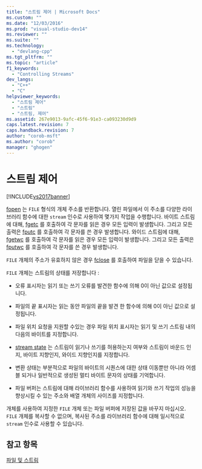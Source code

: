 ```yaml
---
title: "스트림 제어 | Microsoft Docs"
ms.custom: ""
ms.date: "12/03/2016"
ms.prod: "visual-studio-dev14"
ms.reviewer: ""
ms.suite: ""
ms.technology: 
  - "devlang-cpp"
ms.tgt_pltfrm: ""
ms.topic: "article"
f1_keywords: 
  - "Controlling Streams"
dev_langs: 
  - "C++"
  - "C"
helpviewer_keywords: 
  - "스트림 제어"
  - "스트림"
  - "스트림, 제어"
ms.assetid: 267e9013-9afc-45f6-91e3-ca093230d9d9
caps.latest.revision: 7
caps.handback.revision: 7
author: "corob-msft"
ms.author: "corob"
manager: "ghogen"
---
```

# 스트림 제어
[!INCLUDE[vs2017banner](../assembler/inline/includes/vs2017banner.md)]

[fopen](../c-runtime-library/reference/fopen-wfopen.md) 는 `FILE` 형식의 개체 주소를 반환합니다.  열린 파일에서 이 주소를 다양한 라이브러리 함수에 대한 `stream` 인수로 사용하여 몇가지 작업을 수행합니다.  바이트 스트림에 대해, [fgetc](../c-runtime-library/reference/fgetc-fgetwc.md) 를 호출하여 각 문자를 읽은 경우 모든 입력이 발생합니다. 그리고 모든 출력은 [fputc](../c-runtime-library/reference/fputc-fputwc.md) 를 호출하여 각 문자를 쓴 경우 발생합니다.  와이드 스트림에 대해, [fgetwc](../c-runtime-library/reference/fgetc-fgetwc.md) 를 호출하여 각 문자를 읽은 경우 모든 입력이 발생합니다. 그리고 모든 출력은 [fputwc](../c-runtime-library/reference/fputc-fputwc.md) 를 호출하여 각 문자를 쓴 경우 발생합니다.  
  
 `FILE` 개체의 주소가 유효하지 않은 경우 [fclose](../c-runtime-library/reference/fclose-fcloseall.md) 를 호출하여 파일을 닫을 수 있습니다.  
  
 `FILE` 개체는 스트림의 상태를 저장합니다 :  
  
-   오류 표시자는 읽기 또는 쓰기 오류를 발견한 함수에 의해 0이 아닌 값으로 설정됩니다.  
  
-   파일의 끝 표시자는 읽는 동안 파일의 끝을 발견 한 함수에 의해 0이 아닌 값으로 설정됩니다.  
  
-   파일 위치 요청을 지원할 수있는 경우 파일 위치 표시자는 읽기 및 쓰기 스트림 내의 다음의 바이트를 지정합니다.  
  
-   [stream state](../c-runtime-library/stream-states.md) 는 스트림이 읽기나 쓰기를 허용하는지 여부와 스트림이 바운드 인지, 바이트 지향인지, 와이드 지향인지를 지정합니다.  
  
-   변환 상태는 부분적으로 파일의 바이트의 시퀀스에 대한 상태 이동뿐만 아니라 어셈블 되거나 일반적으로 생성된 멀티 바이트 문자의 상태를 기억합니다.  
  
-   파일 버퍼는 스트림에 대해 라이브러리 함수를 사용하여 읽기와 쓰기 작업의 성능을 향상시킬 수 있는 주소와 배열 개체의 사이즈를 지정합니다.  
  
 개체를 사용하여 지정한 `FILE` 개체 또는 파일 버퍼에 저장된 값을 바꾸지 마십시오.  `FILE` 개체를 복사할 수 없으며, 복사된 주소를 라이브러리 함수에 대해 일시적으로 `stream` 인수로 사용할 수 있습니다.  
  
## 참고 항목  
 [파일 및 스트림](../c-runtime-library/files-and-streams.md)